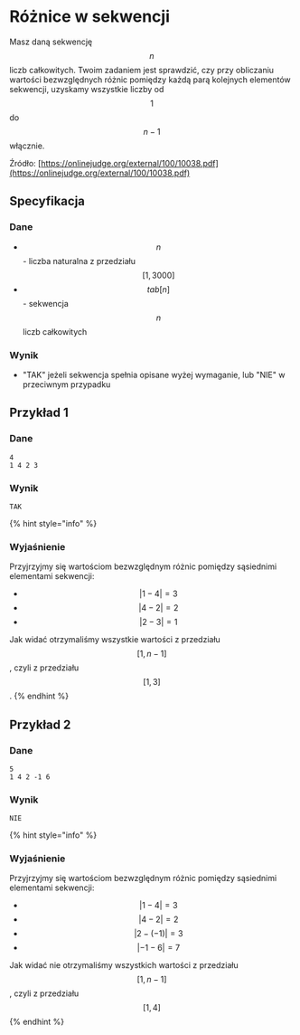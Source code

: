 # Różnice w sekwencji

Masz daną sekwencję $$n$$ liczb całkowitych. Twoim zadaniem jest sprawdzić, czy przy obliczaniu wartości bezwzględnych różnic pomiędzy każdą parą kolejnych elementów sekwencji, uzyskamy wszystkie liczby od $$1$$ do $$n-1$$ włącznie.

Źródło: [https://onlinejudge.org/external/100/10038.pdf](https://onlinejudge.org/external/100/10038.pdf)

## Specyfikacja

### Dane

* $$n$$ - liczba naturalna z przedziału $$[1,3000]$$
* $$tab[n]$$ - sekwencja $$n$$ liczb całkowitych

### Wynik

* "TAK" jeżeli sekwencja spełnia opisane wyżej wymaganie, lub "NIE" w przeciwnym przypadku

## Przykład 1

### Dane

```
4
1 4 2 3
```

### Wynik

```
TAK
```

{% hint style="info" %}
### Wyjaśnienie

Przyjrzyjmy się wartościom bezwzględnym różnic pomiędzy sąsiednimi elementami sekwencji:

* $$|1-4|=3$$ 
* $$|4-2|=2$$ 
* $$|2-3|=1$$ 

Jak widać otrzymaliśmy wszystkie wartości z przedziału $$[1,n-1]$$, czyli z przedziału $$[1,3]$$.
{% endhint %}

## Przykład 2

### Dane

```
5
1 4 2 -1 6
```

### Wynik

```
NIE
```

{% hint style="info" %}
### Wyjaśnienie

Przyjrzyjmy się wartościom bezwzględnym różnic pomiędzy sąsiednimi elementami sekwencji:

* $$|1-4|=3$$ 
* $$|4-2|=2$$ 
* $$|2-(-1)|=3$$ 
* $$|-1-6|=7$$ 

Jak widać nie otrzymaliśmy wszystkich wartości z przedziału $$[1,n-1]$$, czyli z przedziału $$[1,4]$$
{% endhint %}
